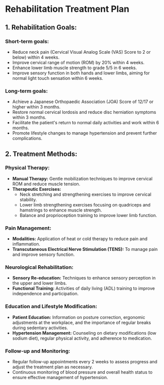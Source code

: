 # Rehabilitation Treatment Plan

## 1. Rehabilitation Goals:
### Short-term goals:
- Reduce neck pain (Cervical Visual Analog Scale (VAS) Score to 2 or below) within 4 weeks.
- Improve cervical range of motion (ROM) by 20% within 4 weeks.
- Enhance lower limb muscle strength to grade 5/5 in 6 weeks.
- Improve sensory function in both hands and lower limbs, aiming for normal light touch sensation within 6 weeks.

### Long-term goals:
- Achieve a Japanese Orthopaedic Association (JOA) Score of 12/17 or higher within 3 months.
- Restore normal cervical lordosis and reduce disc herniation symptoms within 3 months.
- Facilitate the patient's return to normal daily activities and work within 6 months.
- Promote lifestyle changes to manage hypertension and prevent further complications.

## 2. Treatment Methods:
### Physical Therapy:
- **Manual Therapy:** Gentle mobilization techniques to improve cervical ROM and reduce muscle tension.
- **Therapeutic Exercises:** 
  - Neck stretching and strengthening exercises to improve cervical stability.
  - Lower limb strengthening exercises focusing on quadriceps and hamstrings to enhance muscle strength.
  - Balance and proprioception training to improve lower limb function.
  
### Pain Management:
- **Modalities:** Application of heat or cold therapy to reduce pain and inflammation.
- **Transcutaneous Electrical Nerve Stimulation (TENS):** To manage pain and improve sensory function.

### Neurological Rehabilitation:
- **Sensory Re-education:** Techniques to enhance sensory perception in the upper and lower limbs.
- **Functional Training:** Activities of daily living (ADL) training to improve independence and participation.

### Education and Lifestyle Modification:
- **Patient Education:** Information on posture correction, ergonomic adjustments at the workplace, and the importance of regular breaks during sedentary activities.
- **Hypertension Management:** Counseling on dietary modifications (low sodium diet), regular physical activity, and adherence to medication.

### Follow-up and Monitoring:
- Regular follow-up appointments every 2 weeks to assess progress and adjust the treatment plan as necessary.
- Continuous monitoring of blood pressure and overall health status to ensure effective management of hypertension.
